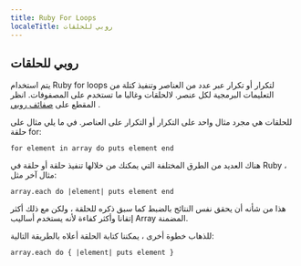 ```yaml
---
title: Ruby For Loops
localeTitle: روبي للحلقات
---
```

## روبي للحلقات

يتم استخدام Ruby for loops لتكرار أو تكرار عبر عدد من العناصر وتنفيذ كتلة من التعليمات البرمجية لكل عنصر. لالحلقات وغالبا ما تستخدم على المصفوفات. انظر المقطع على [صفائف روبي](https://github.com/freeCodeCamp/guides/blob/master/src/pages/ruby/ruby-arrays/index.md) .

للحلقات هي مجرد مثال واحد على التكرار أو التكرار على العناصر. في ما يلي مثال على حلقة for:

 `for element in array do
  puts element
 end
`

هناك العديد من الطرق المختلفة التي يمكنك من خلالها تنفيذ حلقة أو حلقة في Ruby ، ​​مثال آخر مثل:

 `array.each do |element|
  puts element
 end
`

هذا من شأنه أن يحقق نفس النتائج بالضبط كما سبق ذكره للحلقة ، ولكن مع ذلك أكثر إتقانا وأكثر كفاءة لأنه يستخدم أساليب Array المضمنة.

للذهاب خطوة أخرى ، يمكننا كتابة الحلقة أعلاه بالطريقة التالية:

 `array.each do { |element| puts element }
`
